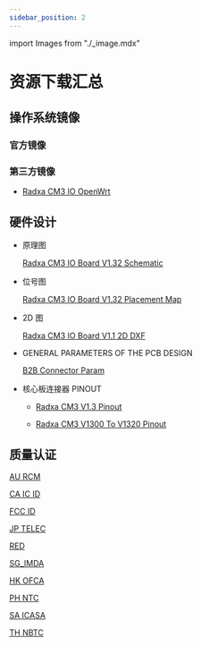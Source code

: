 ```yaml
---
sidebar_position: 2
---
```


import Images from "./\_image.mdx"

# 资源下载汇总

## 操作系统镜像

### 官方镜像

<Images loader={false} cm3io_system_img={true} cm3_rpi_cm4io_system_img={true} spi_img={false} miniloader={false} />

### 第三方镜像

- [Radxa CM3 IO OpenWrt](https://firmware-selector.openwrt.org/?version=SNAPSHOT&target=rockchip%2Farmv8&id=radxa_cm3-io)

## 硬件设计

- 原理图

    [Radxa CM3 IO Board V1.32 Schematic](https://dl.radxa.com/cm3/io_board/radxa_cm3_io_board_v1.32_schematic.pdf)

- 位号图

    [Radxa CM3 IO Board V1.32 Placement Map](https://dl.radxa.com/cm3/io_board/radxa_cm3_io_board_v1.32_components_placement_map.pdf)

- 2D 图

    [Radxa CM3 IO Board V1.1 2D DXF](https://dl.radxa.com/cm3/io_board/CM3_IO_V1.1_2D_dxf_20211208.zip)

- GENERAL PARAMETERS OF THE PCB DESIGN

    [B2B Connector Param](https://dl.radxa.com/cm3/io_board/radxa_cm3_io_board_b2b_connector_20230718.asc)

- 核心板连接器 PINOUT

    - [Radxa CM3 V1.3 Pinout](https://dl.radxa.com/cm3/docs/radxa_cm3_v1.3_pinout.xlsx)

    - [Radxa CM3 V1300 To V1320 Pinout](https://dl.radxa.com/cm3/docs/radxa_cm3_v1300_to_1320_pinout.xlsx)

## 质量认证

[AU RCM](https://dl.radxa.com/cm3/compliance/AU_RCM/)

[CA IC ID](https://dl.radxa.com/cm3/compliance/CA_IC%20ID/)

[FCC ID](https://dl.radxa.com/cm3/compliance/FCC%20ID/)

[JP TELEC](https://dl.radxa.com/cm3/compliance/JP_TELEC/)

[RED](https://dl.radxa.com/cm3/compliance/RED/)

[SG_IMDA](https://dl.radxa.com/cm3/compliance/SG_IMDA/)

[HK OFCA](https://dl.radxa.com/cm3/compliance/HK_OFCA.pdf)

[PH NTC](https://dl.radxa.com/cm3/compliance/PH_NTC.pdf)

[SA ICASA](https://dl.radxa.com/cm3/compliance/SA_ICASA.pdf)

[TH NBTC](https://dl.radxa.com/cm3/compliance/TH_NBTC.pdf)
